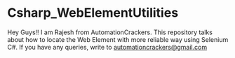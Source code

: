 # Csharp_WebElementUtilities
Hey Guys!! I am Rajesh from AutomationCrackers. This repository talks about how to locate the Web Element with more reliable way using Selenium C#. If you have any queries, write to automationcrackers@gmail.com
